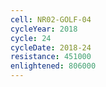 ```yaml
---
cell: NR02-GOLF-04
cycleYear: 2018
cycle: 24
cycleDate: 2018-24
resistance: 451000
enlightened: 806000
---
```

